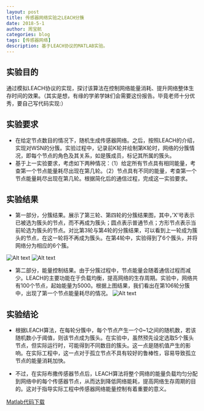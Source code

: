```yaml
---
layout: post
title: 传感器网络实验之LEACH分簇
date: 2018-5-1
author: 周宝航
categories: blog
tags: [传感器网络]
description: 基于LEACH协议的MATLAB实验。
---
```


## 实验目的
通过模拟LEACH协议的实现，探讨该算法在控制网络能量消耗、提升网络整体生存时间的效果。（其实是想，有缘的学弟学妹们会需要这份报告。毕竟老师十分优秀，要自己写代码实现:）

## 实验要求
- 在给定节点数目的情况下，随机生成传感器网络。之后，按照LEACH的介绍，实现对WSN的分簇。实验过程中，记录前K轮并绘制第K轮时，网络的分簇情况，即每个节点的角色及其关系，如是簇成员，标记其所属的簇头。
- 基于上一实验要求，考虑如下两种情况：（1）给定所有节点具有相同能量，考查第一个节点能量耗尽出现在第几轮。（2）节点具有不同的能量，考查第一个节点能量耗尽出现在第几轮。根据简化后的通信过程，完成这一实验要求。

## 实验结果
- 第一部分，分簇结果。展示了第三轮、第四轮的分簇结果图，其中，’X’号表示已被选为簇头的节点，而不再成为簇头；圆点表示普通节点；方形节点表示当前轮选为簇头的节点。对比第3轮与第4轮的分簇结果，可以看到上一轮成为簇头的节点，在这一轮将不再成为簇头。在第4轮中，实验得到了6个簇头，并将网络分为相应的6个簇。

![Alt text](/img/2018-05-1-wsn1-round3.emf)
![Alt text](/img/2018-05-1-wsn1-round4.emf)

- 第二部分，能量控制结果。由于分簇过程中，节点能量会随着通信过程而减少。LEACH的主要功能在于负载均衡，提高网络的生存周期。实验中，网络共有100个节点，起始能量为5000。根据上图结果，我们看出在第106轮分簇中，出现了第一个节点能量耗尽的情况。
![Alt text](/img/2018-05-1-wsn1-energy.emf)

## 实验结论
- 根据LEACH算法，在每轮分簇中，每个节点产生一个0~1之间的随机数，若该随机数小于阈值，则该节点成为簇头。在实验中，虽然预先设定选取5个簇头节点，但实际运行时，可能得到不同数目的簇头。这一点是随机值产生的影响。在实际工程中，这一点对于孤立节点不具有较好的鲁棒性，容易导致孤立节点的能量消耗加快。

- 不过，在实际布撒传感器节点后，LEACH算法将整个网络的能量负载均匀分配到网络中的每个传感器节点，从而达到降低网络能耗，提高网络生存周期的目的。这对于指导实际工程中传感器网络能量控制有着重要的意义。


[Matlab代码下载](/docs/wsn_LEACH_code_MATLAB.zip)









